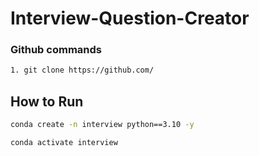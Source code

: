 # Interview-Question-Creator



### Github commands

```bash
1. git clone https://github.com/
```
## How to Run

```bash
conda create -n interview python==3.10 -y
```
```bash
conda activate interview
```
